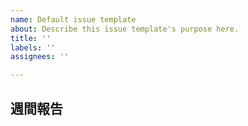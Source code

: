```yaml
---
name: Default issue template
about: Describe this issue template's purpose here.
title: ''
labels: ''
assignees: ''

---
```


## 週間報告